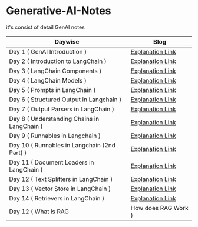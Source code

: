 # Generative-AI-Notes
it's consist of detail GenAI notes


|Daywise| Blog |
|-|-|
|Day 1 ( GenAI Introduction )| [Explanation Link](https://x.com/Sachintukumar/status/1903749743131422879) 
|Day 2 ( Introduction to LangChain )| [Explanation Link](https://x.com/Sachintukumar/status/1904579909940392075) 
|Day 3 ( LangChain Components )| [Explanation Link](https://x.com/Sachintukumar/status/1905083895961247929) 
|Day 4 ( LangChain Models )| [Explanation Link](https://x.com/Sachintukumar/status/1906027885573648739) 
|Day 5 ( Prompts in LangChain )| [Explanation Link](https://x.com/Sachintukumar/status/1906290036867309753) 
|Day 6 ( Structured Output in Langchain )| [Explanation Link](https://x.com/Sachintukumar/status/1907480981461725380) 
|Day 7 ( Output Parsers in LangChain )| [Explanation Link](https://x.com/Sachintukumar/status/1907839943097086408) 
|Day 8 ( Understanding Chains in LangChain )| [Explanation Link](https://x.com/Sachintukumar/status/1908418079005999409) 
|Day 9 ( Runnables in Langchain )| [Explanation Link](https://x.com/Sachintukumar/status/1909303375469949389) 
|Day 10 ( Runnables in Langchain (2nd Part) )| [Explanation Link](https://x.com/Sachintukumar/status/1909795756807954628) 
|Day 11 ( Document Loaders in LangChain )| [Explanation Link](https://x.com/Sachintukumar/status/1910522684569419776) 
|Day 12 ( Text Splitters in LangChain )| [Explanation Link](https://x.com/Sachintukumar/status/1911090266758406452) 
|Day 13 ( Vector Store in LangChain )| [Explanation Link](https://x.com/Sachintukumar/status/1913659819430465758) 
|Day 14 ( Retrievers in LangChain )| [Explanation Link](https://x.com/Sachintukumar/status/1913859730071511175) 
|Day 12 ( What is RAG | How does RAG Work )| [Explanation Link](https://x.com/Sachintukumar/status/1915835404348989723) 






